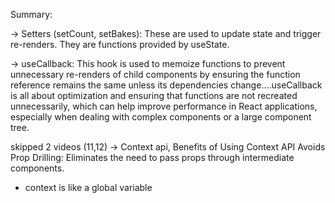 Summary:

-> Setters (setCount, setBakes): These are used to update state and trigger re-renders. They are functions provided by useState.

-> useCallback: This hook is used to memoize functions to prevent unnecessary re-renders of child components by ensuring the function reference remains the same unless its dependencies change....useCallback is all about optimization and ensuring that functions are not recreated unnecessarily, which can help improve performance in React applications, especially when dealing with complex components or a large component tree.

skipped 2 videos (11,12)
-> Context api, Benefits of Using Context API
Avoids Prop Drilling: Eliminates the need to pass props through intermediate components.

- context is like a global variable